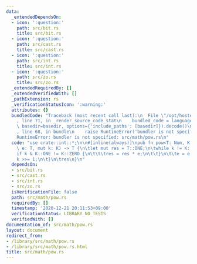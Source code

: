 ```yaml
---
data:
  _extendedDependsOn:
  - icon: ':question:'
    path: src/bit.rs
    title: src/bit.rs
  - icon: ':question:'
    path: src/cast.rs
    title: src/cast.rs
  - icon: ':question:'
    path: src/int.rs
    title: src/int.rs
  - icon: ':question:'
    path: src/zo.rs
    title: src/zo.rs
  _extendedRequiredBy: []
  _extendedVerifiedWith: []
  _pathExtension: rs
  _verificationStatusIcon: ':warning:'
  attributes: {}
  bundledCode: "Traceback (most recent call last):\n  File \"/opt/hostedtoolcache/Python/3.9.1/x64/lib/python3.9/site-packages/onlinejudge_verify/documentation/build.py\"\
    , line 71, in _render_source_code_stat\n    bundled_code = language.bundle(stat.path,\
    \ basedir=basedir, options={'include_paths': [basedir]}).decode()\n  File \"/opt/hostedtoolcache/Python/3.9.1/x64/lib/python3.9/site-packages/onlinejudge_verify/languages/user_defined.py\"\
    , line 68, in bundle\n    raise RuntimeError('bundler is not specified: {}'.format(path.as_posix()))\n\
    RuntimeError: bundler is not specified: src/math/pow.rs\n"
  code: "use crate::int::*;\n\n#[inline(always)]\npub fn pow<T: Num, K: UInt>(mut\
    \ e: T, mut k: K) -> T {\n\tlet mut res = T::ONE;\n\twhile k != K::ZERO {\n\t\t\
    if k & K::ONE != K::ZERO {\n\t\t\tres = res * e;\n\t\t}\n\t\te = e * e;\n\t\t\
    k >>= 1;\n\t}\n\tres\n}\n"
  dependsOn:
  - src/bit.rs
  - src/cast.rs
  - src/int.rs
  - src/zo.rs
  isVerificationFile: false
  path: src/math/pow.rs
  requiredBy: []
  timestamp: '2020-12-21 20:11:53+09:00'
  verificationStatus: LIBRARY_NO_TESTS
  verifiedWith: []
documentation_of: src/math/pow.rs
layout: document
redirect_from:
- /library/src/math/pow.rs
- /library/src/math/pow.rs.html
title: src/math/pow.rs
---
```

